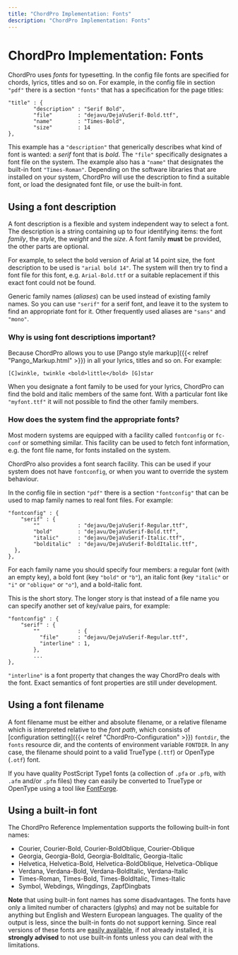 ```yaml
---
title: "ChordPro Implementation: Fonts"
description: "ChordPro Implementation: Fonts"
---
```


# ChordPro Implementation: Fonts

ChordPro uses _fonts_ for typesetting. In the config file fonts are specified for  chords, lyrics, titles and so on. For example, in the config file in section `"pdf"` there is a section `"fonts"` that has a specification for the page titles:

    "title" : {
		    "description" : "Serif Bold",
		    "file"        : "dejavu/DejaVuSerif-Bold.ttf",
		    "name"        : "Times-Bold",
		    "size"        : 14
    },

This example has a `"description"` that generically describes what kind of font is wanted: a _serif_ font that is _bold_.
The `"file"` specifically designates a font file on the system.
The example also has a `"name"` that designates the built-in font `"Times-Roman"`. Depending on the software libraries that are installed on your system, ChordPro will use the description to find a suitable font, or load the designated font file, or use the built-in font.

## Using a font description

A font description is a flexible and system independent way to
select a font. The description is a string containing up to four identifying items: the font *family*, the *style*, the *weight* and the *size*. A font family
**must** be provided, the other parts are optional.

For example, to select the bold version of Arial at 14 point size, the
font description to be used is `"arial bold 14"`. The system will
then try to find a font file for this font, e.g. `Arial-Bold.ttf` or a
suitable replacement if this exact font could not be found.

Generic family names (*aliases*) can be used instead of existing family
names. So you can use `"serif"` for a serif font, and leave it to the
system to find an appropriate font for it. Other frequently used
aliases are `"sans"` and `"mono"`.

### Why is using font descriptions important?

Because ChordPro allows you to use [Pango style markup]({{< relref "Pango_Markup.html" >}}) in all your lyrics, titles and so on. For example:

    [C]winkle, twinkle <bold>little</bold> [G]star

When you designate a font family to be used for your lyrics, ChordPro can find the bold and italic members of the same font. With a particular font like `"myfont.ttf"` it will not possible to find the other family members.

### How does the system find the appropriate fonts?

Most modern systems are equipped with a facility called `fontconfig` or `fc-conf` or something similar. This facility can be used to fetch font information, e.g. the font file name, for fonts installed on the system.

ChordPro also provides a font search facility. This can be used if your system does not have `fontconfig`, or when you want to override the system behaviour.

In the config file in section `"pdf"` there is a section `"fontconfig"` that can be used to map family names to real font files. For example:

    "fontconfig" : {
	    "serif" : {
		    ""            : "dejavu/DejaVuSerif-Regular.ttf",
		    "bold"        : "dejavu/DejaVuSerif-Bold.ttf",
		    "italic"      : "dejavu/DejaVuSerif-Italic.ttf",
		    "bolditalic"  : "dejavu/DejaVuSerif-BoldItalic.ttf",
      },
    },

For each family name you should specify four members: a regular font (with an empty key), a bold font (key `"bold"` or `"b"`), an italic font (key `"italic"` or `"i"` or `"oblique"` or `"o"`), and a bold-italic font.

This is the short story. The longer story is that instead of a file name you can specify another set of key/value pairs, for example:

    "fontconfig" : {
	    "serif" : {
		    ""            : {
		      "file"      : "dejavu/DejaVuSerif-Regular.ttf",
		      "interline" : 1,
		    },
		    ...
    },

`"interline"` is a font property that changes the way ChordPro deals with the font. Exact semantics of font properties are still under development.

## Using a font filename

A font filename must be either and absolute filename, or a relative
filename which is interpreted relative to the _font path_, which
consists of [configuration setting]({{< relref "ChordPro-Configuration" >}})
`fontdir`, the `fonts` resource dir, and the contents of environment
variable `FONTDIR`. In any case, the filename should point to a valid
TrueType (`.ttf`) or OpenType (`.otf`) font.

If you have quality PostScript Type1 fonts (a collection of `.pfa` or `.pfb`, with `.afm` and/or `.pfm` files) they can easily be converted to TrueType or OpenType using a tool like [FontForge](https://fontforge.github.io/).

## Using a built-in font

The ChordPro Reference Implementation supports the following built-in
font names:

* Courier, Courier-Bold, Courier-BoldOblique, Courier-Oblique
* Georgia, Georgia-Bold, Georgia-BoldItalic, Georgia-Italic
* Helvetica, Helvetica-Bold, Helvetica-BoldOblique, Helvetica-Oblique
* Verdana, Verdana-Bold, Verdana-BoldItalic, Verdana-Italic
* Times-Roman, Times-Bold, Times-BoldItalic, Times-Italic 
* Symbol, Webdings, Wingdings, ZapfDingbats

**Note** that using built-in font names has some disadvantages. The
fonts have only a limited number of characters (glyphs) and may not be
suitable for anything but English and Western European languages. The
quality of the output is less, since the built-in fonts do not support
kerning. Since real versions of these fonts are [easily
available](http://mscorefonts2.sourceforge.net/), if not already
installed, it is **strongly advised** to not use built-in fonts unless
you can deal with the limitations.

